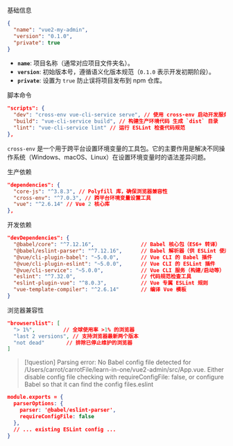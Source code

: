 基础信息
```json
{
  "name": "vue2-my-admin",
  "version": "0.1.0",
  "private": true
}
```

- **`name`**: 项目名称（通常对应项目文件夹名）。
- **`version`**: 初始版本号，遵循语义化版本规范（`0.1.0` 表示开发初期阶段）。
- **`private`**: 设置为 `true` 防止误将项目发布到 npm 仓库。

脚本命令
```json
"scripts": {
  "dev": "cross-env vue-cli-service serve", // 使用 cross-env 启动开发服务器
  "build": "vue-cli-service build", // 构建生产环境代码 生成 `dist` 目录
  "lint": "vue-cli-service lint" // 运行 ESLint 检查代码规范
},
```

`cross-env` 是一个用于跨平台设置环境变量的工具包。它的主要作用是解决不同操作系统（Windows、macOS、Linux）在设置环境变量时的语法差异问题。

生产依赖
```json
"dependencies": {
  "core-js": "^3.8.3", // Polyfill 库，确保浏览器兼容性
  "cross-env": "^7.0.3", // 跨平台环境变量设置工具
  "vue": "^2.6.14" // Vue 2 核心库
},
```

开发依赖
```json
"devDependencies": {
  "@babel/core": "^7.12.16",               // Babel 核心包（ES6+ 转译）
  "@babel/eslint-parser": "^7.12.16",      // Babel 解析器（供 ESLint 使用）
  "@vue/cli-plugin-babel": "~5.0.0",       // Vue CLI 的 Babel 插件
  "@vue/cli-plugin-eslint": "~5.0.0",      // Vue CLI 的 ESLint 插件
  "@vue/cli-service": "~5.0.0",            // Vue CLI 服务（构建/启动等）
  "eslint": "^7.32.0",                     // 代码规范检查工具
  "eslint-plugin-vue": "^8.0.3",           // Vue 专属 ESLint 规则
  "vue-template-compiler": "^2.6.14"       // 编译 Vue 模板
}
```


浏览器兼容性
```json
"browserslist": [
  "> 1%",         // 全球使用率 >1% 的浏览器
  "last 2 versions", // 支持浏览器最新两个版本
  "not dead"       // 排除已停止维护的浏览器
]
```


> [!question] 
> Parsing error: No Babel config file detected for /Users/carrot/carrotFile/learn-in-one/vue2-admin/src/App.vue. Either disable config file checking with requireConfigFile: false, or configure Babel so that it can find the config files.eslint

```json
module.exports = {
  parserOptions: {
    parser: '@babel/eslint-parser',
    requireConfigFile: false
  },
  // ... existing ESLint config ...
}
```

